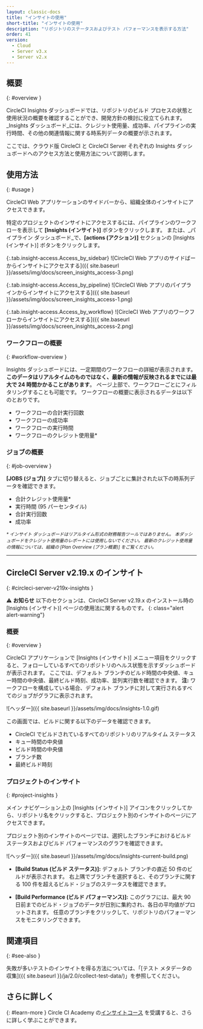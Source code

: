 ```yaml
---
layout: classic-docs
title: "インサイトの使用"
short-title: "インサイトの使用"
description: "リポジトリのステータスおよびテスト パフォーマンスを表示する方法"
order: 41
version:
  - Cloud
  - Server v3.x
  - Server v2.x
---
```


## 概要
{: #overview }


CircleCI Insights ダッシュボードでは、リポジトリのビルド プロセスの状態と使用状況の概要を確認することができ、開発方針の検討に役立てられます。 _Insights ダッシュボード_には、クレジット使用量、成功率、パイプラインの実行時間、その他の関連情報に関する時系列データの概要が示されます。

ここでは、クラウド版 CircleCI と CircleCI Server それぞれの Insights ダッシュボードへのアクセス方法と使用方法について説明します。

## 使用方法
{: #usage }

CircleCI Web アプリケーションのサイドバーから、組織全体のインサイトにアクセスできます。

特定のプロジェクトのインサイトにアクセスするには、パイプラインのワークフローを表示して **[Insights (インサイト)]** ボタンをクリックします。 または、_パイプライン ダッシュボード_で、**[actions (アクション)]** セクションの [Insights (インサイト)] ボタンをクリックします。

{:.tab.insight-access.Access_by_sidebar}
![CircleCI Web アプリのサイドばーからインサイトにアクセスする]({{ site.baseurl }}/assets/img/docs/screen_insights_access-3.png)

{:.tab.insight-access.Access_by_pipeline}
![CircleCI Web アプリのパイプラインからインサイトにアクセスする]({{ site.baseurl }}/assets/img/docs/screen_insights_access-1.png)

{:.tab.insight-access.Access_by_workflow}
![CircleCI Web アプリのワークフローからインサイトにアクセスする]({{ site.baseurl }}/assets/img/docs/screen_insights_access-2.png)


### ワークフローの概要
{: #workflow-overview }

Insights ダッシュボードには、一定期間のワークフローの詳細が表示されます。 **このデータはリアルタイムのものではなく、最新の情報が反映されるまでには最大で 24 時間かかることがあります**。 ページ上部で、ワークフローごとにフィルタリングすることも可能です。 ワークフローの概要に表示されるデータは以下のとおりです。

- ワークフローの合計実行回数
- ワークフローの成功率
- ワークフローの実行時間
- ワークフローのクレジット使用量*

### ジョブの概要
{: #job-overview }

**[JOBS (ジョブ)]** タブに切り替えると、ジョブごとに集計された以下の時系列データを確認できます。

- 合計クレジット使用量*
- 実行時間 (95 パーセンタイル)
- 合計実行回数
- 成功率


<small>
<i> * インサイト ダッシュボードはリアルタイム形式の財務報告ツールではありません。 本ダッシュボードをクレジット使用量のレポートには使用しないでください。 最新のクレジット使用量の情報については、組織の [Plan Overview (プラン概要)] をご覧ください。</i>
</small>

---

## CircleCI Server v2.19.x のインサイト
{: #circleci-server-v219x-insights }

⚠️ **お知らせ** 以下のセクションは、CircleCI Server v2.19.x のインストール時の [Insights (インサイト)] ページの使用法に関するものです。
{: class="alert alert-warning"}

### 概要
{: #overview }

CircleCI アプリケーションで [Insights (インサイト)] メニュー項目をクリックすると、フォローしているすべてのリポジトリのヘルス状態を示すダッシュボードが表示されます。 ここでは、デフォルト ブランチのビルド時間の中央値、キュー時間の中央値、最終ビルド時刻、成功率、並列実行数を確認できます。 **注:** ワークフローを構成している場合、デフォルト ブランチに対して実行されるすべてのジョブがグラフに表示されます。

![ヘッダー]({{ site.baseurl }}/assets/img/docs/insights-1.0.gif)

この画面では、ビルドに関する以下のデータを確認できます。

- CircleCI でビルドされているすべてのリポジトリのリアルタイム ステータス
- キュー時間の中央値
- ビルド時間の中央値
- ブランチ数
- 最終ビルド時刻

### プロジェクトのインサイト
{: #project-insights }

メイン ナビゲーション上の [Insights (インサイト)] アイコンをクリックしてから、リポジトリ名をクリックすると、プロジェクト別のインサイトのページにアクセスできます。

プロジェクト別のインサイトのページでは、選択したブランチにおけるビルド ステータスおよびビルド パフォーマンスのグラフを確認できます。

![ヘッダー]({{ site.baseurl }}/assets/img/docs/insights-current-build.png)

- **[Build Status (ビルド ステータス)]:** デフォルト ブランチの直近 50 件のビルドが表示されます。 右上隅でブランチを選択すると、そのブランチに関する 100 件を超えるビルド・ジョブのステータスを確認できます。

- **[Build Performance (ビルド パフォーマンス)]:** このグラフには、最大 90 日前までのビルド・ジョブのデータが日別に集約され、各日の平均値がプロットされます。 任意のブランチをクリックして、リポジトリのパフォーマンスをモニタリングできます。


## 関連項目
{: #see-also }

失敗が多いテストのインサイトを得る方法については、「[テスト メタデータの収集]({{ site.baseurl }}/ja/2.0/collect-test-data/)」を参照してください。

## さらに詳しく
{: #learn-more }
Circle CI Academy の[インサイトコース](https://academy.circleci.com/insights-course?access_code=public-2021) を受講すると、さらに詳しく学ぶことができます。
